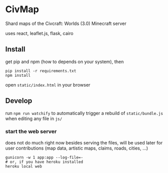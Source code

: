 # CivMap
Shard maps of the Civcraft: Worlds (3.0) Minecraft server

uses react, leaflet.js, flask, cairo

## Install
get pip and npm (how to depends on your system), then

    pip install -r requirements.txt
    npm install

open `static/index.html` in your browser

## Develop
run `npm run watchify` to automatically trigger a
rebuild of `static/bundle.js` when editing any file in `js/`

### start the web server
does not do much right now besides serving the files,
will be used later for user contributions
(map data, artistic maps, claims, roads, cities, ...)

    gunicorn -w 1 app:app --log-file=-
    # or, if you have heroku installed
    heroku local web
